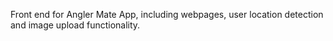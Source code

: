 Front end for Angler Mate App, including webpages, user location detection and image upload functionality.
